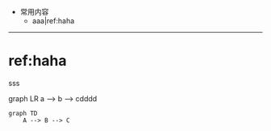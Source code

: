 - 常用内容
	- aaa|ref:haha
	
	
***
# ref:haha
sss

<div class="mermaid">
graph LR
	a --> b --> cdddd
</div>

```chart
graph TD
	A --> B --> C
```